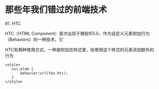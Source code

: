 那些年我们错过的前端技术
====


#1. HTC

HTC（HTML Component）首次出现于微软IE5.0，作为自定义元素附加行为（Behaviors）的一种技术，它

HTC有两种使用方式，一种是附加在样式里，给使用这个样式的元素添加额外的行为

    <style>
       ns\:elem {
           behavior:url(foo.htc);
       } 
    </style>

